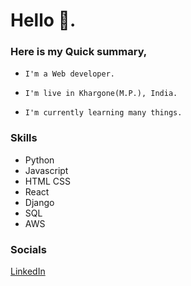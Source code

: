 # Hello 👋.

### Here is my Quick summary,
*     I'm a Web developer.
*     I'm live in Khargone(M.P.), India.
*     I'm currently learning many things.

### Skills 
- Python
- Javascript
- HTML CSS
- React
- Django
- SQL
- AWS


### Socials

[LinkedIn]([https://github.com](https://www.linkedin.com/in/gajendrasingh-d-49597b23a))

